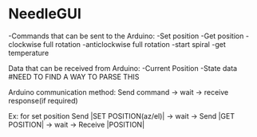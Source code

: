 # NeedleGUI

-Commands that can be sent to the Arduino:
-Set position
-Get position
-clockwise full rotation
-anticlockwise full rotation
-start spiral
-get temperature


Data that can be received from Arduino:
-Current Position
-State data  #NEED TO FIND A WAY TO PARSE THIS

Arduino communication method:
Send command -> wait -> receive response(if required)

Ex:
for set position
Send |SET POSITION(az/el)| -> wait -> Send |GET POSITION| -> wait -> Receive |POSITION|
